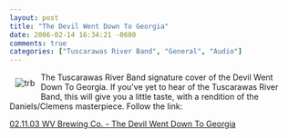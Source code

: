 ```yaml
---
layout: post
title: "The Devil Went Down To Georgia"
date: 2006-02-14 16:34:21 -0600
comments: true
categories: ["Tuscarawas River Band", "General", "Audio"]
---
```

<img src="http://jessecravens.com/images/2006/01/bryce.jpg" alt="trb" style="float:left;margin:10px;border:0px solid black"/>

The Tuscarawas River Band signature cover of the Devil Went Down To Georgia. If you've yet to hear of the Tuscarawas River Band, this will give you a little taste, with a rendition of the Daniels/Clemens masterpiece. Follow the link:

<a href="http://jessecravens.com/audio/mp3s/devil.mp3">02.11.03 WV Brewing Co. - The Devil Went Down To Georgia</a>


